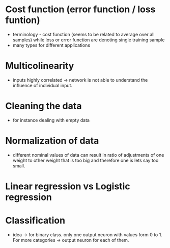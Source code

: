 # Cost function (error function / loss funtion)
* terminology - cost function (seems to be related to average over all samples) while loss or error function are denoting single training sample
* many types for different applications
# Multicolinearity
* inputs highly correlated -> network is not able to understand the influence of individual input. 
# Cleaning the data
* for instance dealing with empty data
# Normalization of data
* different nominal values of data can result in ratio of adjustments of one weight to other weight that is too big and therefore one is lets say too small.
# Linear regression vs Logistic regression
# Classification
* idea -> for binary class. only one output neuron with values form 0 to 1. For more categories -> output neuron for each of them.
